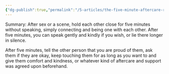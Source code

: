 ```yaml
---
{"dg-publish":true,"permalink":"/5-articles/the-five-minute-aftercare-routine/","updated":"2024-12-20T06:16:36.156+08:00"}
---
```



Summary: After sex or a scene, hold each other close for five minutes without speaking, simply connecting and being one with each other. After five minutes, you can speak gently and kindly if you wish, or lie there longer in silence.

After five minutes, tell the other person that you are proud of them, ask them if they are okay, keep touching them for as long as you want to and give them comfort and kindness, or whatever kind of aftercare and support was agreed upon beforehand.